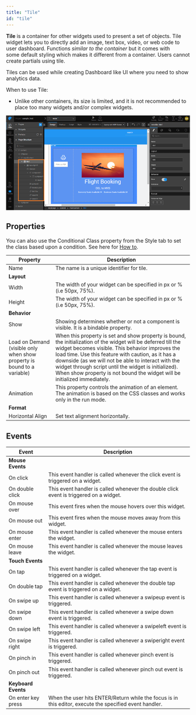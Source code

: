 ```yaml
---
title: "Tile"
id: "tile"
---
```


**Tile** is a container for other widgets used to present a set of objects. Tile widget lets you to directly add an image, text box, video, or web code to user dashboard. Functions _similar to the container_ but it comes with some default styling which makes it different from a container. Users cannot create partials using tile.

Tiles can be used while creating Dashboard like UI where you need to show analytics data.

When to use Tile:

- Unlike other containers, its size is limited, and it is not recommended to place too many widgets and/or complex widgets.

![](/learn/assets/tile_design-1.png)

## Properties

You can also use the Conditional Class property from the Style tab to set the class based upon a condition. See here for [How to](/learn/how-tos/use-conditional-class-property/).

| **Property** | **Description** |
| --- | --- |
| Name | The name is a unique identifier for tile. |
| **Layout** |
| Width | The width of your widget can be specified in px or % (i.e 50px, 75%). |
| Height | The width of your widget can be specified in px or % (i.e 50px, 75%). |
| **Behavior** |
| Show | Showing determines whether or not a component is visible. It is a bindable property. |
| Load on Demand (visible only when show property is bound to a variable) | When this property is set and show property is bound, the initialization of the widget will be deferred till the widget becomes visible. This behavior improves the load time. Use this feature with caution, as it has a downside (as we will not be able to interact with the widget through script until the widget is initialized). When show property is not bound the widget will be initialized immediately. |
| Animation | This property controls the animation of an element. The animation is based on the CSS classes and works only in the run mode. |
| **Format** |
| Horizontal Align | Set text alignment horizontally. |

## Events

| **Event** | **Description** |
| --- | --- |
| **Mouse Events** |
| On click | This event handler is called whenever the click event is triggered on a widget. |
| On double click | This event handler is called whenever the double click event is triggered on a widget. |
| On mouse over | This event fires when the mouse hovers over this widget. |
| On mouse out | This event fires when the mouse moves away from this widget. |
| On mouse enter | This event handler is called whenever the mouse enters the widget. |
| On mouse leave | This event handler is called whenever the mouse leaves the widget. |
| **Touch Events** |
| On tap | This event handler is called whenever the tap event is triggered on a widget. |
| On double tap | This event handler is called whenever the double tap event is triggered on a widget. |
| On swipe up | This event handler is called whenever a swipeup event is triggered. |
| On swipe down | This event handler is called whenever a swipe down event is triggered. |
| On swipe left | This event handler is called whenever a swipeleft event is triggered. |
| On swipe right | This event handler is called whenever a swiperight event is triggered. |
| On pinch in | This event handler is called whenever pinch event is triggered. |
| On pinch out | This event handler is called whenever pinch out event is triggered. |
| **Keyboard Events** |
| On enter key press | When the user hits ENTER/Return while the focus is in this editor, execute the specified event handler. |

